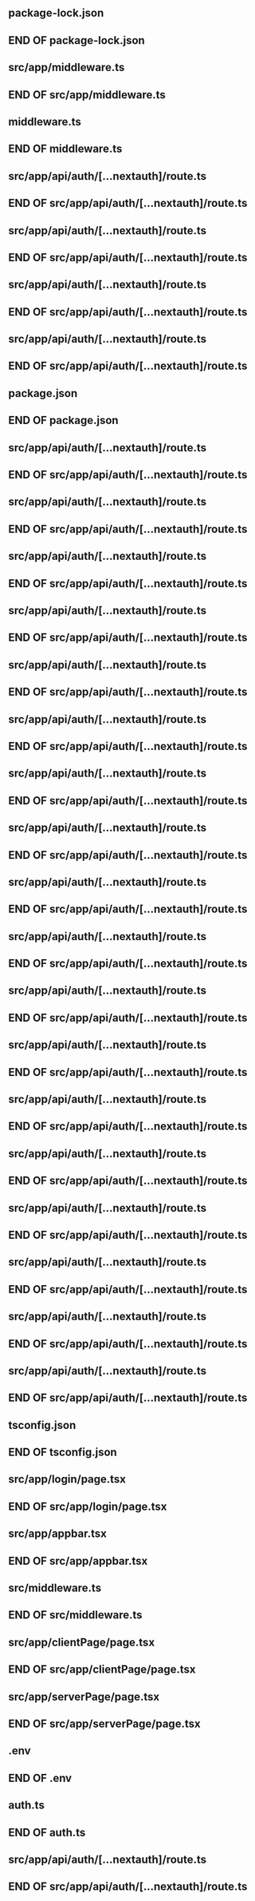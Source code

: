 ## package-lock.json
## END OF package-lock.json
## src/app/middleware.ts
## END OF src/app/middleware.ts
## middleware.ts
## END OF middleware.ts
## src/app/api/auth/[...nextauth]/route.ts
## END OF src/app/api/auth/[...nextauth]/route.ts
## src/app/api/auth/[...nextauth]/route.ts
## END OF src/app/api/auth/[...nextauth]/route.ts
## src/app/api/auth/[...nextauth]/route.ts
## END OF src/app/api/auth/[...nextauth]/route.ts
## src/app/api/auth/[...nextauth]/route.ts
## END OF src/app/api/auth/[...nextauth]/route.ts
## package.json
## END OF package.json
## src/app/api/auth/[...nextauth]/route.ts
## END OF src/app/api/auth/[...nextauth]/route.ts
## src/app/api/auth/[...nextauth]/route.ts
## END OF src/app/api/auth/[...nextauth]/route.ts
## src/app/api/auth/[...nextauth]/route.ts
## END OF src/app/api/auth/[...nextauth]/route.ts
## src/app/api/auth/[...nextauth]/route.ts
## END OF src/app/api/auth/[...nextauth]/route.ts
## src/app/api/auth/[...nextauth]/route.ts
## END OF src/app/api/auth/[...nextauth]/route.ts
## src/app/api/auth/[...nextauth]/route.ts
## END OF src/app/api/auth/[...nextauth]/route.ts
## src/app/api/auth/[...nextauth]/route.ts
## END OF src/app/api/auth/[...nextauth]/route.ts
## src/app/api/auth/[...nextauth]/route.ts
## END OF src/app/api/auth/[...nextauth]/route.ts
## src/app/api/auth/[...nextauth]/route.ts
## END OF src/app/api/auth/[...nextauth]/route.ts
## src/app/api/auth/[...nextauth]/route.ts
## END OF src/app/api/auth/[...nextauth]/route.ts
## src/app/api/auth/[...nextauth]/route.ts
## END OF src/app/api/auth/[...nextauth]/route.ts
## src/app/api/auth/[...nextauth]/route.ts
## END OF src/app/api/auth/[...nextauth]/route.ts
## src/app/api/auth/[...nextauth]/route.ts
## END OF src/app/api/auth/[...nextauth]/route.ts
## src/app/api/auth/[...nextauth]/route.ts
## END OF src/app/api/auth/[...nextauth]/route.ts
## src/app/api/auth/[...nextauth]/route.ts
## END OF src/app/api/auth/[...nextauth]/route.ts
## src/app/api/auth/[...nextauth]/route.ts
## END OF src/app/api/auth/[...nextauth]/route.ts
## src/app/api/auth/[...nextauth]/route.ts
## END OF src/app/api/auth/[...nextauth]/route.ts
## src/app/api/auth/[...nextauth]/route.ts
## END OF src/app/api/auth/[...nextauth]/route.ts
## tsconfig.json
## END OF tsconfig.json
## src/app/login/page.tsx
## END OF src/app/login/page.tsx
## src/app/appbar.tsx
## END OF src/app/appbar.tsx
## src/middleware.ts
## END OF src/middleware.ts
## src/app/clientPage/page.tsx
## END OF src/app/clientPage/page.tsx
## src/app/serverPage/page.tsx
## END OF src/app/serverPage/page.tsx
## .env
## END OF .env
## auth.ts
## END OF auth.ts

## src/app/api/auth/[...nextauth]/route.ts

## END OF src/app/api/auth/[...nextauth]/route.ts
